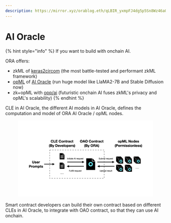 ```yaml
---
description: https://mirror.xyz/orablog.eth/qLBIR_yxmpFJ4dg5p5Sn8Wz46aQDTG1jCW8myeE7zZ8
---
```


# AI Oracle

{% hint style="info" %}
If you want to build with onchain AI.

ORA offers:

* zkML of [keras2circom](https://github.com/ora-io/keras2circom) (the most battle-tested and performant zkML framework)
* [opML](https://arxiv.org/abs/2401.17555) of [AI Oracle](./) (run huge model like LlaMA2-7B and Stable Diffusion now)
* zk+opML with [opp/ai](https://arxiv.org/abs/2402.15006) (futuristic onchain AI fuses zkML's privacy and opML's scalability)
{% endhint %}

CLE in AI Oracle, the different AI models in AI Oracle, defines the computation and model of ORA AI Oracle / opML nodes.

<figure><img src="../../.gitbook/assets/litepaper.001 (1) (1).png" alt=""><figcaption></figcaption></figure>

Smart contract developers can build their own contract based on different CLEs in AI Oracle, to integrate with OAO contract, so that they can use AI onchain.

